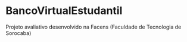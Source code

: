 # BancoVirtualEstudantil
Projeto avaliativo desenvolvido na Facens (Faculdade de Tecnologia de Sorocaba)
